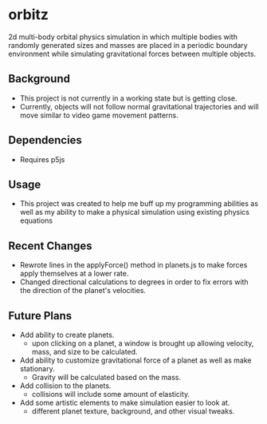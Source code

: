 # orbitz
2d multi-body orbital physics simulation in which multiple bodies with randomly generated sizes and masses are placed in a periodic boundary environment while simulating gravitational forces between multiple objects.
## Background
* This project is not currently in a working state but is getting close. 
* Currently, objects will not follow normal gravitational trajectories and will move similar to video game movement patterns.
## Dependencies
* Requires p5js
## Usage
* This project was created to help me buff up my programming abilities as well as my ability to make a physical simulation using existing physics equations
## Recent Changes
* Rewrote lines in the applyForce() method in planets.js to make forces apply themselves at a lower rate.
* Changed directional calculations to degrees in order to fix errors with the direction of the planet's velocities.
## Future Plans
* Add ability to create planets.
  - upon clicking on a planet, a window is brought up allowing velocity, mass, and size to be calculated.
* Add ability to customize gravitational force of a planet as well as make stationary.
  - Gravity will be calculated based on the mass.
* Add collision to the planets.
  - collisions will include some amount of elasticity.
* Add some artistic elements to make simulation easier to look at.
  - different planet texture, background, and other visual tweaks.

